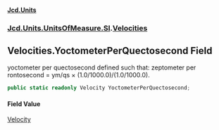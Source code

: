 #### [Jcd.Units](index 'index')
### [Jcd.Units.UnitsOfMeasure.SI](Jcd.Units.UnitsOfMeasure.SI 'Jcd.Units.UnitsOfMeasure.SI').[Velocities](Velocities 'Jcd.Units.UnitsOfMeasure.SI.Velocities')

## Velocities.YoctometerPerQuectosecond Field

yoctometer per quectosecond defined such that: zeptometer per rontosecond = ym/qs × (1.0/1000.0)/(1.0/1000.0).

```csharp
public static readonly Velocity YoctometerPerQuectosecond;
```

#### Field Value
[Velocity](Velocity 'Jcd.Units.UnitTypes.Velocity')